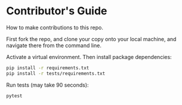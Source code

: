 

# Contributor's Guide

How to make contributions to this repo.

First fork the repo, and clone your copy onto your local machine, and navigate there from the command line.

Activate a virtual environment. Then install package dependencies:

```sh
pip install -r requirements.txt
pip install -r tests/requirements.txt
```

Run tests (may take 90 seconds):

```sh
pytest
```
